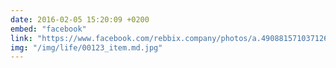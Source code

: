 ```yaml
---
date: 2016-02-05 15:20:09 +0200
embed: "facebook"
link: "https://www.facebook.com/rebbix.company/photos/a.490881571037126.1073741837.192737880851498/490882081037075/?type=3"
img: "/img/life/00123_item.md.jpg"
---
```

